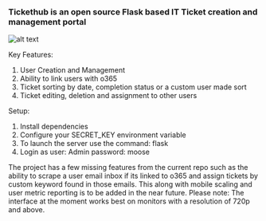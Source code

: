 ### Tickethub is an open source Flask based IT Ticket creation and management portal

![alt text](https://i.imgur.com/AahgolP.png "Home landing page preview")

Key Features:
1. User Creation and Management
2. Ability to link users with o365
3. Ticket sorting by date, completion status or a custom user made sort
4. Ticket editing, deletion and assignment to other users


Setup:
1. Install dependencies
2. Configure your SECRET_KEY environment variable
3. To launch the server use the command: flask
4. Login as user: Admin password: moose

The project has a few missing features from the current repo such as the ability to scrape a user email inbox if its linked to o365 and assign tickets by custom keyword found in those emails.
This along with mobile scaling and user metric reporting is to be added in the near future.
Please note: The interface at the moment works best on monitors with a resolution of 720p and above.